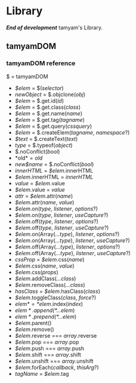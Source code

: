 # Library
***End of development***
tamyam's Library.
## tamyamDOM
### tamyamDOM reference
$ = tamyamDOM

- *$elem* = $(*selector*)
- *newObject* = $.objclone(*obj*)
- *$elem* = $.get.id(*id*)
- *$elem* = $.get.class(*class*)
- *$elem* = $.get.name(*name*)
- *$elem* = $.get.tag(*tagname*)
- *$elem* = $.get.query(*cssquery*)
- *$elem* = $.createElem(*tagname*, *namespace*?)
- *$text* = $.createText(*text*)
- *type* = $.typeof(*object*)
- $.noConflict(*bool*)
- *old$* = old$
- *new$name* = $.noConflict(*bool*)
- *innerHTML* = *$elem*.innerHTML
- *$elem*.innerHTML = *innerHTML*
- *value* = *$elem*.value
- *$elem*.value = *value*
- *attr* = *$elem*.attr(*name*)
- *$elem*.attr(*name*, *value*)
- *$elem*.on(*type*, *listener*, *options*?)
- *$elem*.on(*type*, *listener*, *useCapture*?)
- *$elem*.off(*type*, *listener*, *options*?)
- *$elem*.off(*type*, *listener*, *useCapture*?)
- *$elem*.on(Array(*...type*), *listener*, *options*?)
- *$elem*.on(Array(*...type*), *listener*, *useCapture*?)
- *$elem*.off(Array(*...type*), *listener*, *options*?)
- *$elem*.off(Array(*...type*), *listener*, *useCapture*?)
- *cssProp* = *$elem*.css(*name*)
- *$elem*.css(*name*, *value*)
- *$elem*.css(*props*)
- *$elem*.addClass(*...class*)
- *$elem*.removeClass(*...class*)
- *hasClass* = *$elem*.hasClass(*class*)
- *$elem*.toggleClass(*class*, *force*?)
- *$elem* = *$elem*.index(*index*)
- *$elem*.append(*...$elem*)
- *$elem*.prepend(*...$elem*)
- *$elem*.parent()
- *$elem*.remove()
- *$elem*.reverse === *array*.reverse
- *$elem*.pop === *array*.pop
- *$elem*.push === *array*.push
- *$elem*.shift === *array*.shift
- *$elem*.unshift === *array*.unshift
- *$elem*.forEach(*callback*, *thisArg*?)
- *tagName* = *$elem*.tag
